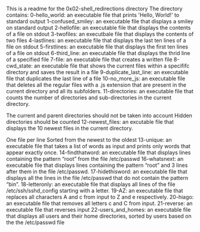 This is a readme for the 0x02-shell_redirections directory The directory contains: 0-hello_world: an executable file that prints 'Hello, World!' to standard output 1-confused_smiley: an executable file that displays a smiley on standard output 2-hellofile: an executable file that displays the contents of a file on stdout 3-twofiles: an executbale file that displays the contents of two files 4-lastlines: an executable file that displays the last ten lines of a file on stdout 5-firstlines: an executable file that displays the first ten lines of a file on stdout 6-third_line: an executable file that displays the thrid line of a specified file 7-file: an executable file that creates a written file 8-cwd_state: an executable file that shows the current files within a specififc directory and saves the result in a file 9-duplicate_last_line: an executable file that duplicates the last line of a file 10-no_more_js: an executable file that deletes all the regular files with a .js extension that are present in the current directory and all its subfolders. 11-directories: an executable file that counts the number of directories and sub-directories in the current directory.

The current and parent directories should not be taken into account
Hidden directories should be counted
12-newest_files: an excutable file that displays the 10 newest files in the current directory.

One file per line
Sorted from the newest to the oldest
13-unique: an executable file that takes a list of words as input and prints only words that appear exactly once. 14-findthatword: an executable file that displays lines containing the pattern “root” from the file /etc/passwd 16-whatsnext: an executable file that displays lines containing the pattern “root” and 3 lines after them in the file /etc/passwd. 17-hidethisword: an executable file that displays all the lines in the file /etc/passwd that do not contain the pattern “bin”. 18-letteronly: an executable file that displays all lines of the file /etc/ssh/sshd_config starting with a letter. 19-AZ: an executable file that replaces all characters A and c from input to Z and e respectively. 20-hiago: an executable file that removes all letters c and C from input. 21-reverse: an executable file that reverses input 22-users_and_homes: an executable file that displays all users and their home directories, sorted by users based on the the /etc/passwd file
